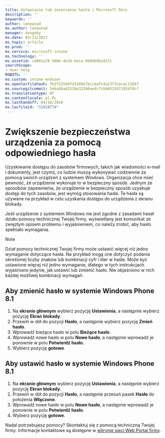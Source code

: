 ```yaml
---
title: Ustawianie lub zmienianie hasła | Microsoft Docs
description: ''
keywords: ''
author: lenewsad
ms.author: lanewsad
manager: dougeby
ms.date: 03/13/2017
ms.topic: article
ms.prod: ''
ms.service: microsoft-intune
ms.technology: ''
ms.assetid: c4801a78-580e-4e3d-beca-0b09b9b2437c
searchScope:
- User help
ROBOTS: ''
ms.custom: intune-enduser
ms.openlocfilehash: fb2f225d47d1589e7bccbafc4a23f3cecec12897
ms.sourcegitcommit: 5eba4bad151be32346aedc7cbb0333d71934f8cf
ms.translationtype: HT
ms.contentlocale: pl-PL
ms.lasthandoff: 04/16/2018
ms.locfileid: "31018774"
---
```

# <a name="make-your-device-safer-with-the-right-password"></a>Zwiększenie bezpieczeństwa urządzenia za pomocą odpowiedniego hasła

Uzyskiwanie dostępu do zasobów firmowych, takich jak wiadomości e-mail i dokumenty, jest czymś, co ludzie muszą wykonywać codziennie za pomocą swoich urządzeń z systemem Windows. Organizacja chce mieć pewność, że urządzenie wykonuje to w bezpieczny sposób. Jednym ze sposobów zapewnienia, że urządzenie w bezpieczny sposób uzyskuje dostęp do tych zasobów, jest wymóg stosowania hasła. Te hasła są używane na przykład w celu uzyskania dostępu do urządzenia z ekranu blokady.

Jeśli urządzenie z systemem Windows nie jest zgodne z zasadami haseł działu pomocy technicznej Twojej firmy, wyświetlany jest komunikat ze zwięzłym opisem problemu i wyjaśnieniem, co należy zrobić, aby hasło spełniało wymagania.

> [!Note]
> Dział pomocy technicznej Twojej firmy może ustawić więcej niż jedno wymaganie dotyczące hasła. Na przykład mogą one dotyczyć podania określonej liczby znaków lub kombinacji cyfr i liter w haśle. Może być ustawione więcej niż jedno wymaganie, dlatego w tych instrukcjach wyjaśniono jedynie, jak ustawić lub zmienić hasło. Nie objaśniono w nich każdej możliwej kombinacji wymagań.

## <a name="to-change-your-password-on-windows-phone-81"></a>Aby zmienić hasło w systemie Windows Phone 8.1

1. Na **ekranie głównym** wybierz pozycję **Ustawienia**, a następnie wybierz pozycję **Ekran blokady**.
2. Przewiń w dół do pozycji **Hasło**, a następnie wybierz pozycję **Zmień hasło**.
3. Wprowadź bieżące hasło w polu **Bieżące hasło**.
4. Wprowadź nowe hasło w polu **Nowe hasło**, a następnie wprowadź je ponownie w polu **Potwierdź hasło**.
4. Wybierz pozycję **gotowe**.

## <a name="to-set-your-password-on-windows-phone-81"></a>Aby ustawić hasło w systemie Windows Phone 8.1

1. Na **ekranie głównym** wybierz pozycję **Ustawienia**, a następnie wybierz pozycję **Ekran blokady**.
2. Przewiń w dół do pozycji **Hasło**, a następnie przesuń pasek **Hasło** do położenia **Włączone**.
3. Wprowadź nowe hasło w polu **Nowe hasło**, a następnie wprowadź je ponownie w polu **Potwierdź hasło**.
4. Wybierz pozycję **gotowe**.

Nadal potrzebujesz pomocy? Skontaktuj się z pomocą techniczną Twojej firmy. Informacje kontaktowe są dostępne w [witrynie sieci Web Portal firmy](https://portal.manage.microsoft.com#HelpDeskDialog).
